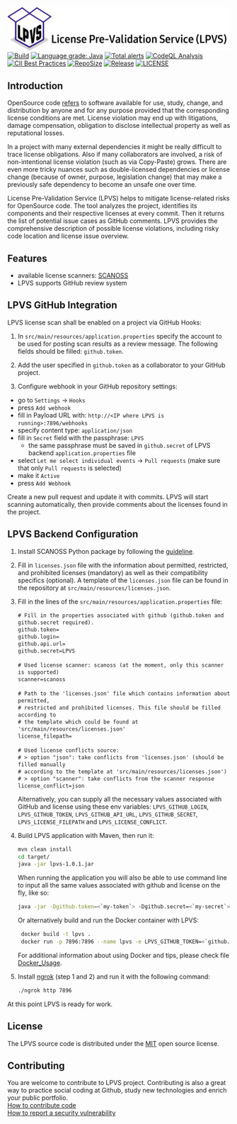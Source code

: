 
![License Pre-Validation Service (LPVS)](lpvslogo.png)
[![Build](https://github.com/samsung/lpvs/workflows/Build/badge.svg)](https://github.com/samsung/lpvs/actions?query=workflow%3ABuild)
[![Language grade: Java](https://img.shields.io/lgtm/grade/java/g/Samsung/LPVS.svg?logo=lgtm&logoWidth=18)](https://lgtm.com/projects/g/Samsung/LPVS/context:java)
[![Total alerts](https://img.shields.io/lgtm/alerts/g/Samsung/LPVS.svg?logo=lgtm&logoWidth=18)](https://lgtm.com/projects/g/Samsung/LPVS/alerts/)
[![CodeQL Analysis](https://github.com/Samsung/LPVS/workflows/CodeQL%20Analysis/badge.svg)](https://github.com/Samsung/LPVS/actions?query=workflow%3A%22CodeQL+Analysis%22)
[![CII Best Practices](https://bestpractices.coreinfrastructure.org/projects/6309/badge)](https://bestpractices.coreinfrastructure.org/projects/6309)
[![RepoSize](https://img.shields.io/github/repo-size/samsung/lpvs.svg)](https://github.com/Samsung/LPVS)
[![Release](https://img.shields.io/github/v/release/samsung/lpvs.svg)](https://github.com/Samsung/LPVS/releases)
[![LICENSE](https://img.shields.io/github/license/samsung/lpvs.svg)](https://github.com/Samsung/LPVS/blob/main/LICENSE)

## Introduction
OpenSource code [refers](https://en.wikipedia.org/wiki/Open-source_software) to software available for use, study, change, and distribution by anyone and for any purpose provided that the corresponding license conditions are met. License violation may end up with litigations, damage compensation, obligation to disclose intellectual property as well as reputational losses. 

In a project with many external dependencies it might be really difficult to trace license obligations. Also if many collaborators are involved, a risk of non-intentional license violation (such as via Copy-Paste) grows. There are even more tricky nuances such as double-licensed dependencies or license change (because of owner, purpose, legislation change) that may make a previously safe dependency to become an unsafe one over time.

License Pre-Validation Service (LPVS) helps to mitigate license-related risks for OpenSource code. The tool analyzes the project, identifies its components and their respective licenses at every commit. Then it returns the list of potential issue cases as GitHub comments. LPVS provides the comprehensive description of possible license violations, including  risky code location and license issue overview.

## Features

- available license scanners: [SCANOSS](https://www.scanoss.com)
- LPVS supports GitHub review system

## LPVS GitHub Integration

LPVS license scan shall be enabled on a project via GitHub Hooks:

1. In `src/main/resources/application.properties` specify the account to be used for posting scan results as a review message. The following fields should be filled: `github.token`.

2. Add the user specified in `github.token` as a collaborator to your GitHub project.

3. Configure webhook in your GitHub repository settings:
- go to `Settings` -> `Hooks`
- press `Add webhook`
- fill in Payload URL with: `http://<IP where LPVS is running>:7896/webhooks`
- specify content type: `application/json`
- fill in `Secret` field with the passphrase: `LPVS`
  - the same passphrase must be saved in `github.secret` of LPVS backend `application.properties` file
- select `Let me select individual events` -> `Pull requests` (make sure that only `Pull requests` is selected)
- make it `Active`
- press `Add Webhook`
    
Create a new pull request and update it with commits. 
LPVS will start scanning automatically, then provide comments about the licenses found in the project. 

## LPVS Backend Configuration

1. Install SCANOSS Python package by following the [guideline](https://github.com/scanoss/scanoss.py#installation).

2. Fill in `licenses.json` file with the information about permitted, restricted, and prohibited licenses (mandatory) as well as their compatibility specifics (optional). 
A template of the `licenses.json` file can be found in the repository at `src/main/resources/licenses.json`.

3. Fill in the lines of the `src/main/resources/application.properties` file:
    ```text
   # Fill in the properties associated with github (github.token and github.secret required).
   github.token=
   github.login=
   github.api.url=
   github.secret=LPVS

   # Used license scanner: scanoss (at the moment, only this scanner is supported)
    scanner=scanoss

   # Path to the 'licenses.json' file which contains information about permitted,
   # restricted and prohibited licenses. This file should be filled according to
   # the template which could be found at 'src/main/resources/licenses.json'
    license_filepath=

   # Used license conflicts source:
   # > option "json": take conflicts from 'licenses.json' (should be filled manually
   # according to the template at 'src/main/resources/licenses.json')
   # > option "scanner": take conflicts from the scanner response
    license_conflict=json
    ```

   Alternatively, you can supply all the necessary values associated with GitHub and license using these env variables:
   `LPVS_GITHUB_LOGIN`, `LPVS_GITHUB_TOKEN`, `LPVS_GITHUB_API_URL`, `LPVS_GITHUB_SECRET`, `LPVS_LICENSE_FILEPATH` and `LPVS_LICENSE_CONFLICT`.

4. Build LPVS application with Maven, then run it:
    ```bash
    mvn clean install
    cd target/
    java -jar lpvs-1.0.1.jar
    ```

   When running the application you will also be able to use command line to input all the same values associated with github and license on the fly, like so:
   ```bash
   java -jar -Dgithub.token=<`my-token`> -Dgithub.secret=<`my-secret`> lpvs-1.0.1.jar
   ```

   Or alternatively build and run the Docker container with LPVS:
   ```bash
    docker build -t lpvs .
    docker run -p 7896:7896 --name lpvs -e LPVS_GITHUB_TOKEN=<`github.token`> -e LPVS_GITHUB_SECRET=<`github.secret`> lpvs:latest
    ```
    For additional information about using Docker and tips, please check file [Docker_Usage](.github/Docker_Usage.md).
    
5. Install [ngrok](https://dashboard.ngrok.com/get-started) (step 1 and 2) and run it with the following command:
    ```bash
    ./ngrok http 7896 
    ```    
At this point LPVS is ready for work.   

## License

The LPVS source code is distributed under the [MIT](https://opensource.org/licenses/MIT) open source license.

## Contributing

You are welcome to contribute to LPVS project. 
Contributing is also a great way to practice social coding at Github, study new technologies and enrich your public portfolio.  
[How to contribute code](.github/CONTRIBUTING.md)  
[How to report a security vulnerability](.github/SECURITY.md)  
